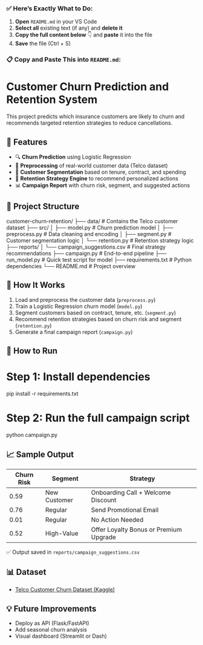 ### ✅ Here’s Exactly What to Do:

1. **Open** `README.md` in your VS Code
2. **Select all** existing text (if any) and **delete it**
3. **Copy the full content below** 👇 and **paste** it into the file
4. **Save** the file (Ctrl + S)

### 📋 Copy and Paste This into `README.md`:

# Customer Churn Prediction and Retention System

This project predicts which insurance customers are likely to churn and recommends targeted retention strategies to reduce cancellations.


## 🚀 Features

- 🔍 **Churn Prediction** using Logistic Regression
- 🧼 **Preprocessing** of real-world customer data (Telco dataset)
- 🧠 **Customer Segmentation** based on tenure, contract, and spending
- 🎯 **Retention Strategy Engine** to recommend personalized actions
- 📊 **Campaign Report** with churn risk, segment, and suggested actions


## 📁 Project Structure
customer-churn-retention/
├── data/                # Contains the Telco customer dataset
├── src/
│   ├── model.py         # Churn prediction model
│   ├── preprocess.py    # Data cleaning and encoding
│   ├── segment.py       # Customer segmentation logic
│   └── retention.py     # Retention strategy logic
├── reports/
│   └── campaign\_suggestions.csv   # Final strategy recommendations
├── campaign.py          # End-to-end pipeline
├── run\_model.py         # Quick test script for model
├── requirements.txt     # Python dependencies
└── README.md            # Project overview

## 🧠 How It Works

1. Load and preprocess the customer data (`preprocess.py`)
2. Train a Logistic Regression churn model (`model.py`)
3. Segment customers based on contract, tenure, etc. (`segment.py`)
4. Recommend retention strategies based on churn risk and segment (`retention.py`)
5. Generate a final campaign report (`campaign.py`)


## 🧪 How to Run
# Step 1: Install dependencies
pip install -r requirements.txt

# Step 2: Run the full campaign script
python campaign.py

## 📈 Sample Output

| Churn Risk | Segment      | Strategy                               |
| ---------- | ------------ | -------------------------------------- |
| 0.59       | New Customer | Onboarding Call + Welcome Discount     |
| 0.76       | Regular      | Send Promotional Email                 |
| 0.01       | Regular      | No Action Needed                       |
| 0.52       | High-Value   | Offer Loyalty Bonus or Premium Upgrade |

✅ Output saved in `reports/campaign_suggestions.csv`


## 📊 Dataset

* [Telco Customer Churn Dataset (Kaggle)](https://www.kaggle.com/datasets/blastchar/telco-customer-churn)

## 💡 Future Improvements

* Deploy as API (Flask/FastAPI)
* Add seasonal churn analysis
* Visual dashboard (Streamlit or Dash)
